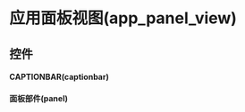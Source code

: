 # 应用面板视图(app_panel_view)  <!-- {docsify-ignore-all} -->



## 控件
#### CAPTIONBAR(captionbar)
#### 面板部件(panel)


<script>
 const { createApp } = Vue
  createApp({
    data() {
      return {

      }
    }
  }).use(ElementPlus).mount('#app')
</script>